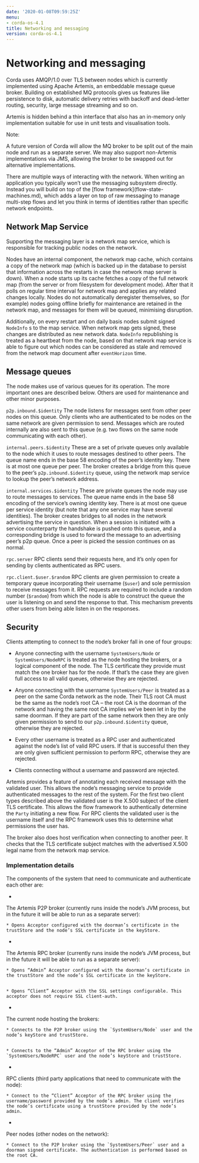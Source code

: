 ```yaml
---
date: '2020-01-08T09:59:25Z'
menu:
- corda-os-4.1
title: Networking and messaging
version: corda-os-4.1
---
```



# Networking and messaging

Corda uses AMQP/1.0 over TLS between nodes which is currently implemented using Apache Artemis, an embeddable message
            queue broker. Building on established MQ protocols gives us features like persistence to disk, automatic delivery
            retries with backoff and dead-letter routing, security, large message streaming and so on.

Artemis is hidden behind a thin interface that also has an in-memory only implementation suitable for use in
            unit tests and visualisation tools.

<div class="r3-o-note" role="alert"><span>Note: </span>


A future version of Corda will allow the MQ broker to be split out of the main node and run as a
                separate server. We may also support non-Artemis implementations via JMS, allowing the broker to be swapped
                out for alternative implementations.


</div>
There are multiple ways of interacting with the network. When writing an application you typically won’t use the
            messaging subsystem directly. Instead you will build on top of the [flow framework](flow-state-machines.md),
            which adds a layer on top of raw messaging to manage multi-step flows and let you think in terms of identities
            rather than specific network endpoints.


## Network Map Service

Supporting the messaging layer is a network map service, which is responsible for tracking public nodes on the network.

Nodes have an internal component, the network map cache, which contains a copy of the network map (which is backed up in the database
                to persist that information across the restarts in case the network map server is down). When a node starts up its cache
                fetches a copy of the full network map (from the server or from filesystem for development mode). After that it polls on
                regular time interval for network map and applies any related changes locally.
                Nodes do not automatically deregister themselves, so (for example) nodes going offline briefly for maintenance are retained
                in the network map, and messages for them will be queued, minimising disruption.

Additionally, on every restart and on daily basis nodes submit signed `NodeInfo` s to the map service. When network map gets
                signed, these changes are distributed as new network data. `NodeInfo` republishing is treated as a heartbeat from the node,
                based on that network map service is able to figure out which nodes can be considered as stale and removed from the network
                map document after `eventHorizon` time.


## Message queues

The node makes use of various queues for its operation. The more important ones are described below. Others are used
                for maintenance and other minor purposes.



`p2p.inbound.$identity`
The node listens for messages sent from other peer nodes on this queue. Only clients who are authenticated to be
                            nodes on the same network are given permission to send. Messages which are routed internally are also sent to this
                            queue (e.g. two flows on the same node communicating with each other).


`internal.peers.$identity`
These are a set of private queues only available to the node which it uses to route messages destined to other peers.
                            The queue name ends in the base 58 encoding of the peer’s identity key. There is at most one queue per peer. The broker
                            creates a bridge from this queue to the peer’s `p2p.inbound.$identity` queue, using the network map service to lookup the
                            peer’s network address.


`internal.services.$identity`
These are private queues the node may use to route messages to services. The queue name ends in the base 58 encoding
                            of the service’s owning identity key. There is at most one queue per service identity (but note that any one service
                            may have several identities). The broker creates bridges to all nodes in the network advertising the service in
                            question. When a session is initiated with a service counterparty the handshake is pushed onto this queue, and a
                            corresponding bridge is used to forward the message to an advertising peer’s p2p queue. Once a peer is picked the
                            session continues on as normal.


`rpc.server`
RPC clients send their requests here, and it’s only open for sending by clients authenticated as RPC users.


`rpc.client.$user.$random`
RPC clients are given permission to create a temporary queue incorporating their username (`$user`) and sole
                            permission to receive messages from it. RPC requests are required to include a random number (`$random`) from
                            which the node is able to construct the queue the user is listening on and send the response to that. This mechanism
                            prevents other users from being able listen in on the responses.


## Security

Clients attempting to connect to the node’s broker fall in one of four groups:


* Anyone connecting with the username `SystemUsers/Node` or `SystemUsers/NodeRPC` is treated as the node hosting the brokers, or a logical
                        component of the node. The TLS certificate they provide must match the one broker has for the node. If that’s the case
                        they are given full access to all valid queues, otherwise they are rejected.


* Anyone connecting with the username `SystemUsers/Peer` is treated as a peer on the same Corda network as the node. Their
                        TLS root CA must be the same as the node’s root CA – the root CA is the doorman of the network and having the same root CA
                        implies we’ve been let in by the same doorman. If they are part of the same network then they are only given permission
                        to send to our `p2p.inbound.$identity` queue, otherwise they are rejected.


* Every other username is treated as a RPC user and authenticated against the node’s list of valid RPC users. If that
                        is successful then they are only given sufficient permission to perform RPC, otherwise they are rejected.


* Clients connecting without a username and password are rejected.


Artemis provides a feature of annotating each received message with the validated user. This allows the node’s messaging
                service to provide authenticated messages to the rest of the system. For the first two client types described above the
                validated user is the X.500 subject of the client TLS certificate. This allows the flow framework to authentically determine
                the `Party` initiating a new flow. For RPC clients the validated user is the username itself and the RPC framework uses
                this to determine what permissions the user has.

The broker also does host verification when connecting to another peer. It checks that the TLS certificate subject matches
                with the advertised X.500 legal name from the network map service.


### Implementation details



The components of the system that need to communicate and authenticate each other are:

* 

The Artemis P2P broker (currently runs inside the node’s JVM process, but in the future it will be able to run as a separate server):

    * Opens Acceptor configured with the doorman’s certificate in the trustStore and the node’s SSL certificate in the keyStore.



* 

The Artemis RPC broker (currently runs inside the node’s JVM process, but in the future it will be able to run as a separate server):

    * Opens “Admin” Acceptor configured with the doorman’s certificate in the trustStore and the node’s SSL certificate in the keyStore.


    * Opens “Client” Acceptor with the SSL settings configurable. This acceptor does not require SSL client-auth.



* 

The current node hosting the brokers:

    * Connects to the P2P broker using the `SystemUsers/Node` user and the node’s keyStore and trustStore.


    * Connects to the “Admin” Acceptor of the RPC broker using the `SystemUsers/NodeRPC` user and the node’s keyStore and trustStore.



* 

RPC clients (third party applications that need to communicate with the node):

    * Connect to the “Client” Acceptor of the RPC broker using the username/password provided by the node’s admin. The client verifies the node’s certificate using a trustStore provided by the node’s admin.



* 

Peer nodes (other nodes on the network):

    * Connect to the P2P broker using the `SystemUsers/Peer` user and a doorman signed certificate. The authentication is performed based on the root CA.




